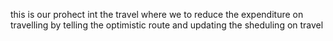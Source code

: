 this is our prohect int the travel where we to reduce the expenditure on travelling by telling  the optimistic route and updating the sheduling on travel 
